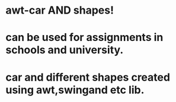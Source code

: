 # awt-car AND shapes!
# can be used for assignments in schools and university.
# car and different shapes created using awt,swingand etc lib.
